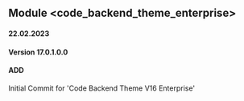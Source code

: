 ## Module <code_backend_theme_enterprise>

#### 22.02.2023
#### Version 17.0.1.0.0
#### ADD

Initial Commit for 'Code Backend Theme V16 Enterprise'